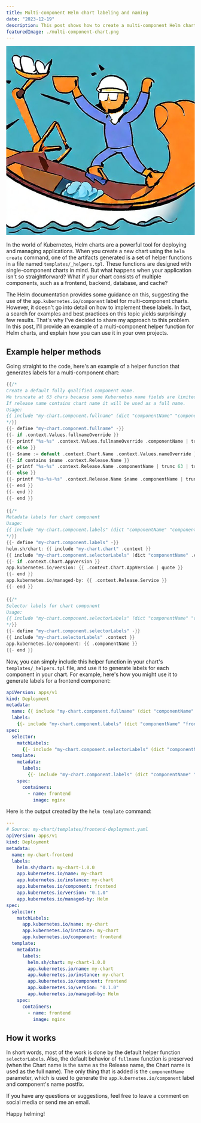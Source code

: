 ```yaml
---
title: Multi-component Helm chart labeling and naming
date: "2023-12-19"
description: This post shows how to create a multi-component Helm chart and generate labels for each component
featuredImage: ./multi-component-chart.png
---
```


![multi-component chart](multi-component-chart.png)

In the world of Kubernetes, Helm charts are a powerful tool for deploying and managing applications. When you create a new chart using the `helm create` command, one of the artifacts generated is a set of helper functions in a file named `templates/_helpers.tpl`. These functions are designed with single-component charts in mind. But what happens when your application isn't so straightforward? What if your chart consists of multiple components, such as a frontend, backend, database, and cache?

The Helm documentation provides some guidance on this, suggesting the use of the `app.kubernetes.io/component` label for multi-component charts. However, it doesn't go into detail on how to implement these labels. In fact, a search for examples and best practices on this topic yields surprisingly few results. That's why I've decided to share my approach to this problem. In this post, I'll provide an example of a multi-component helper function for Helm charts, and explain how you can use it in your own projects.

## Example helper methods

Going straight to the code, here's an example of a helper function that generates labels for a multi-component chart:

```go
{{/*
Create a default fully qualified component name.
We truncate at 63 chars because some Kubernetes name fields are limited to this (by the DNS naming spec).
If release name contains chart name it will be used as a full name.
Usage:
{{ include "my-chart.component.fullname" (dict "componentName" "component-name" "context" $) }}
*/}}
{{- define "my-chart.component.fullname" -}}
{{- if .context.Values.fullnameOverride }}
{{- printf "%s-%s" .context.Values.fullnameOverride .componentName | trunc 63 | trimSuffix "-" }}
{{- else }}
{{- $name := default .context.Chart.Name .context.Values.nameOverride }}
{{- if contains $name .context.Release.Name }}
{{- printf "%s-%s" .context.Release.Name .componentName | trunc 63 | trimSuffix "-" }}
{{- else }}
{{- printf "%s-%s-%s" .context.Release.Name $name .componentName | trunc 63 | trimSuffix "-" }}
{{- end }}
{{- end }}
{{- end }}

{{/*
Metadata labels for chart component
Usage:
{{ include "my-chart.component.labels" (dict "componentName" "component-name" "context" $) }}
*/}}
{{- define "my-chart.component.labels" -}}
helm.sh/chart: {{ include "my-chart.chart" .context }}
{{ include "my-chart.component.selectorLabels" (dict "componentName" .componentName "context" .context) }}
{{- if .context.Chart.AppVersion }}
app.kubernetes.io/version: {{ .context.Chart.AppVersion | quote }}
{{- end }}
app.kubernetes.io/managed-by: {{ .context.Release.Service }}
{{- end }}

{{/*
Selector labels for chart component
Usage:
{{ include "my-chart.component.selectorLabels" (dict "componentName" "component-name" "context" $) }}
*/}}
{{- define "my-chart.component.selectorLabels" -}}
{{ include "my-chart.selectorLabels" .context }}
app.kubernetes.io/component: {{ .componentName }}
{{- end }}
```

Now, you can simply include this helper function in your chart's `templates/_helpers.tpl` file, and use it to generate labels for each component in your chart. For example, here's how you might use it to generate labels for a frontend component:

```yaml
apiVersion: apps/v1
kind: Deployment
metadata:
  name: {{ include "my-chart.component.fullname" (dict "componentName" "frontend" "context" $) }}
  labels:
    {{- include "my-chart.component.labels" (dict "componentName" "frontend" "context" $) | nindent 4 }}
spec:
  selector:
    matchLabels:
      {{- include "my-chart.component.selectorLabels" (dict "componentName" "frontend" "context" $) | nindent 6 }}
  template:
    metadata:
      labels:
        {{- include "my-chart.component.labels" (dict "componentName" "frontend" "context" $) | nindent 8 }}
    spec:
      containers:
        - name: frontend
          image: nginx
```

Here is the output created by the `helm template` command:

```yaml
---
# Source: my-chart/templates/frontend-deployment.yaml
apiVersion: apps/v1
kind: Deployment
metadata:
  name: my-chart-frontend
  labels:
    helm.sh/chart: my-chart-1.0.0
    app.kubernetes.io/name: my-chart
    app.kubernetes.io/instance: my-chart
    app.kubernetes.io/component: frontend
    app.kubernetes.io/version: "0.1.0"
    app.kubernetes.io/managed-by: Helm
spec:
  selector:
    matchLabels:
      app.kubernetes.io/name: my-chart
      app.kubernetes.io/instance: my-chart
      app.kubernetes.io/component: frontend
  template:
    metadata:
      labels:
        helm.sh/chart: my-chart-1.0.0
        app.kubernetes.io/name: my-chart
        app.kubernetes.io/instance: my-chart
        app.kubernetes.io/component: frontend
        app.kubernetes.io/version: "0.1.0"
        app.kubernetes.io/managed-by: Helm
    spec:
      containers:
        - name: frontend
          image: nginx
```

## How it works
In short words, most of the work is done by the default helper function `selectorLabels`. Also, the default behavior of `fullname` function is preserved (when the Chart name is the same as the Release name, the Chart name is used as the full name). The only thing that is added is the `componentName` parameter, which is used to generate the `app.kubernetes.io/component` label and component's name postfix.

If you have any questions or suggestions, feel free to leave a comment on social media or send me an email.

Happy helming!